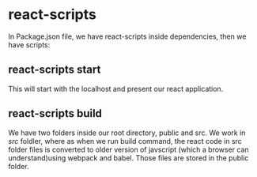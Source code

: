 # react-scripts
In Package.json file, we have react-scripts inside dependencies, then we have scripts: 

## react-scripts start
This will start with the localhost and present our react application.

## react-scripts build
We have two folders inside our root directory, public and src. We work in *src* foldler, where as when we run build command, the react code in src folder files is converted to older version of javscript (which a browser can understand)using webpack and babel. Those files are stored in the public folder.